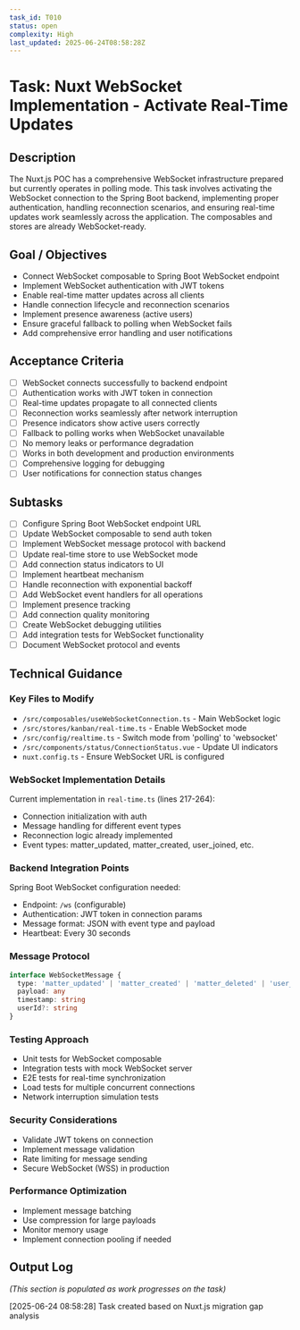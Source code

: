 ```yaml
---
task_id: T010
status: open
complexity: High
last_updated: 2025-06-24T08:58:28Z
---
```


# Task: Nuxt WebSocket Implementation - Activate Real-Time Updates

## Description
The Nuxt.js POC has a comprehensive WebSocket infrastructure prepared but currently operates in polling mode. This task involves activating the WebSocket connection to the Spring Boot backend, implementing proper authentication, handling reconnection scenarios, and ensuring real-time updates work seamlessly across the application. The composables and stores are already WebSocket-ready.

## Goal / Objectives
- Connect WebSocket composable to Spring Boot WebSocket endpoint
- Implement WebSocket authentication with JWT tokens
- Enable real-time matter updates across all clients
- Handle connection lifecycle and reconnection scenarios
- Implement presence awareness (active users)
- Ensure graceful fallback to polling when WebSocket fails
- Add comprehensive error handling and user notifications

## Acceptance Criteria
- [ ] WebSocket connects successfully to backend endpoint
- [ ] Authentication works with JWT token in connection
- [ ] Real-time updates propagate to all connected clients
- [ ] Reconnection works seamlessly after network interruption
- [ ] Presence indicators show active users correctly
- [ ] Fallback to polling works when WebSocket unavailable
- [ ] No memory leaks or performance degradation
- [ ] Works in both development and production environments
- [ ] Comprehensive logging for debugging
- [ ] User notifications for connection status changes

## Subtasks
- [ ] Configure Spring Boot WebSocket endpoint URL
- [ ] Update WebSocket composable to send auth token
- [ ] Implement WebSocket message protocol with backend
- [ ] Update real-time store to use WebSocket mode
- [ ] Add connection status indicators to UI
- [ ] Implement heartbeat mechanism
- [ ] Handle reconnection with exponential backoff
- [ ] Add WebSocket event handlers for all operations
- [ ] Implement presence tracking
- [ ] Add connection quality monitoring
- [ ] Create WebSocket debugging utilities
- [ ] Add integration tests for WebSocket functionality
- [ ] Document WebSocket protocol and events

## Technical Guidance

### Key Files to Modify
- `/src/composables/useWebSocketConnection.ts` - Main WebSocket logic
- `/src/stores/kanban/real-time.ts` - Enable WebSocket mode
- `/src/config/realtime.ts` - Switch mode from 'polling' to 'websocket'
- `/src/components/status/ConnectionStatus.vue` - Update UI indicators
- `nuxt.config.ts` - Ensure WebSocket URL is configured

### WebSocket Implementation Details
Current implementation in `real-time.ts` (lines 217-264):
- Connection initialization with auth
- Message handling for different event types
- Reconnection logic already implemented
- Event types: matter_updated, matter_created, user_joined, etc.

### Backend Integration Points
Spring Boot WebSocket configuration needed:
- Endpoint: `/ws` (configurable)
- Authentication: JWT token in connection params
- Message format: JSON with event type and payload
- Heartbeat: Every 30 seconds

### Message Protocol
```typescript
interface WebSocketMessage {
  type: 'matter_updated' | 'matter_created' | 'matter_deleted' | 'user_joined' | 'user_left'
  payload: any
  timestamp: string
  userId?: string
}
```

### Testing Approach
- Unit tests for WebSocket composable
- Integration tests with mock WebSocket server
- E2E tests for real-time synchronization
- Load tests for multiple concurrent connections
- Network interruption simulation tests

### Security Considerations
- Validate JWT tokens on connection
- Implement message validation
- Rate limiting for message sending
- Secure WebSocket (WSS) in production

### Performance Optimization
- Implement message batching
- Use compression for large payloads
- Monitor memory usage
- Implement connection pooling if needed

## Output Log
*(This section is populated as work progresses on the task)*

[2025-06-24 08:58:28] Task created based on Nuxt.js migration gap analysis